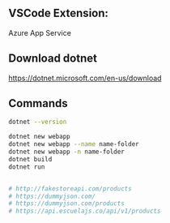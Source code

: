 ## VSCode Extension: 
Azure App Service

## Download dotnet
https://dotnet.microsoft.com/en-us/download

## Commands

```sh
dotnet --version

dotnet new webapp
dotnet new webapp --name name-folder
dotnet new webapp -n name-folder
dotnet build
dotnet run


# http://fakestoreapi.com/products
# https://dummyjson.com/
# https://dummyjson.com/products
# https://api.escuelajs.co/api/v1/products
```
